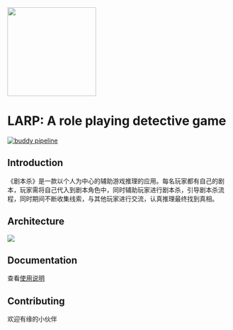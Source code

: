 <img src="http://114.55.104.99:8081/jbs.jfif" height="200" width="200">

# LARP: A role playing detective game

[![buddy pipeline](https://app.buddy.works/1020560484/larp/pipelines/pipeline/242443/badge.svg?token=820bdfd776c37b50f05bbe408714b724b0a0a1804a4d62f7e0d11e8f091aa0f7 "buddy pipeline")](https://app.buddy.works/1020560484/larp/pipelines/pipeline/242443)

## Introduction

《剧本杀》是一款以个人为中心的辅助游戏推理的应用。每名玩家都有自己的剧本，玩家需将自己代入到剧本角色中，同时辅助玩家进行剧本杀，引导剧本杀流程，同时期间不断收集线索，与其他玩家进行交流，认真推理最终找到真相。


## Architecture
<img src="http://114.55.104.99:8081/arc.png">


## Documentation

查看[使用说明](https://github.com/WindNotStop/LARP/wiki/LARP)

## Contributing

欢迎有缘的小伙伴